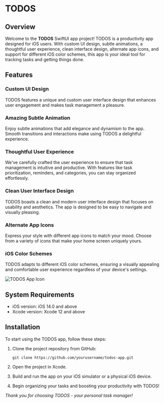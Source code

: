 # TODOS 

## Overview

Welcome to the **TODOS** SwiftUI app project! TODOS is a productivity app designed for iOS users. With custom UI design, subtle animations, a thoughtful user experience, clean interface design, alternate app icons, and support for different iOS color schemes, this app is your ideal tool for tracking tasks and getting things done.

## Features

### Custom UI Design
TODOS features a unique and custom user interface design that enhances user engagement and makes task management a pleasure.

### Amazing Subtle Animation
Enjoy subtle animations that add elegance and dynamism to the app. Smooth transitions and interactions make using TODOS a delightful experience.

### Thoughtful User Experience
We've carefully crafted the user experience to ensure that task management is intuitive and productive. With features like task prioritization, reminders, and categories, you can stay organized effortlessly.

### Clean User Interface Design
TODOS boasts a clean and modern user interface design that focuses on usability and aesthetics. The app is designed to be easy to navigate and visually pleasing.

### Alternate App Icons
Express your style with different app icons to match your mood. Choose from a variety of icons that make your home screen uniquely yours.

### iOS Color Schemes
TODOS adapts to different iOS color schemes, ensuring a visually appealing and comfortable user experience regardless of your device's settings.

![TODOS App Icon](app-icon.png)

## System Requirements

- iOS version: iOS 14.0 and above
- Xcode version: Xcode 12 and above

## Installation

To start using the TODOS app, follow these steps:

1. Clone the project repository from GitHub:
   ```
   git clone https://github.com/yourusername/todos-app.git
   ```

2. Open the project in Xcode.

3. Build and run the app on your iOS simulator or a physical iOS device.

4. Begin organizing your tasks and boosting your productivity with TODOS!

*Thank you for choosing TODOS - your personal task manager!*
